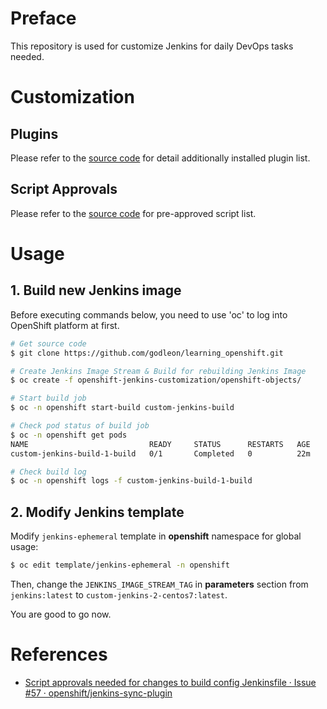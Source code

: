 Preface
=======

This repository is used for customize Jenkins for daily DevOps tasks needed.


Customization
=============

## Plugins

Please refer to the [source code](plugins.txt) for detail additionally installed plugin list.

## Script Approvals

Please refer to the [source code](configuration/scriptApproval.xml) for pre-approved script list.


Usage
=====

## 1. Build new Jenkins image

Before executing commands below, you need to use 'oc' to log into OpenShift platform at first.

```bash
# Get source code
$ git clone https://github.com/godleon/learning_openshift.git

# Create Jenkins Image Stream & Build for rebuilding Jenkins Image
$ oc create -f openshift-jenkins-customization/openshift-objects/

# Start build job
$ oc -n openshift start-build custom-jenkins-build

# Check pod status of build job
$ oc -n openshift get pods
NAME                           READY     STATUS      RESTARTS   AGE
custom-jenkins-build-1-build   0/1       Completed   0          22m

# Check build log
$ oc -n openshift logs -f custom-jenkins-build-1-build
```


## 2. Modify Jenkins template

Modify `jenkins-ephemeral` template in **openshift** namespace for global usage: 

```bash
$ oc edit template/jenkins-ephemeral -n openshift
```

Then, change the `JENKINS_IMAGE_STREAM_TAG` in **parameters** section from `jenkins:latest` to `custom-jenkins-2-centos7:latest`.

You are good to go now.


References
==========

- [Script approvals needed for changes to build config Jenkinsfile · Issue #57 · openshift/jenkins-sync-plugin](https://github.com/openshift/jenkins-sync-plugin/issues/57)